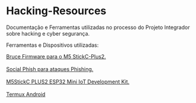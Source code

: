 # Hacking-Resources
Documentação e Ferramentas utilizadas no processo do Projeto Integrador sobre hacking e cyber segurança.

Ferramentas e Dispositivos utilizadas:

<a href="https://bruce.computer/">Bruce Firmware para o M5 StickC-Plus2.</a>
<br><br>
<a href="https://github.com/TYehan/SocialPhish">Social Phish para ataques Phishing.</a>
<br><br>
<a href="https://shop.m5stack.com/products/m5stickc-plus2-esp32-mini-iot-development-kit?variant=44269818216705">M5StickC PLUS2 ESP32 Mini IoT Development Kit.</a>
<br><br>
<a href="https://termux.dev/en/">Termux Android</a>
